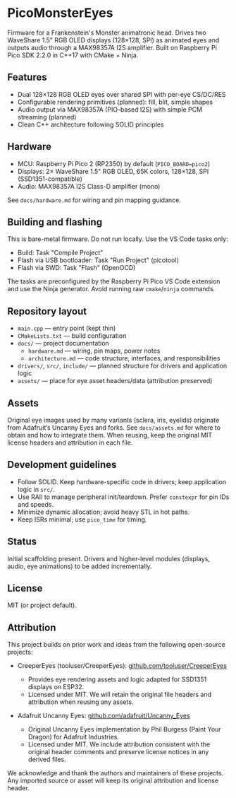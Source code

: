 # PicoMonsterEyes

Firmware for a Frankenstein's Monster animatronic head. Drives two WaveShare 1.5" RGB OLED displays (128×128, SPI) as animated eyes and outputs audio through a MAX98357A I2S amplifier. Built on Raspberry Pi Pico SDK 2.2.0 in C++17 with CMake + Ninja.

## Features

- Dual 128×128 RGB OLED eyes over shared SPI with per-eye CS/DC/RES
- Configurable rendering primitives (planned): fill, blit, simple shapes
- Audio output via MAX98357A (PIO-based I2S) with simple PCM streaming (planned)
- Clean C++ architecture following SOLID principles

## Hardware

- MCU: Raspberry Pi Pico 2 (RP2350) by default (`PICO_BOARD=pico2`)
- Displays: 2× WaveShare 1.5" RGB OLED, 65K colors, 128×128, SPI (SSD1351-compatible)
- Audio: MAX98357A I2S Class-D amplifier (mono)

See `docs/hardware.md` for wiring and pin mapping guidance.

## Building and flashing

This is bare-metal firmware. Do not run locally. Use the VS Code tasks only:

- Build: Task "Compile Project"
- Flash via USB bootloader: Task "Run Project" (picotool)
- Flash via SWD: Task "Flash" (OpenOCD)

The tasks are preconfigured by the Raspberry Pi Pico VS Code extension and use the Ninja generator. Avoid running raw `cmake`/`ninja` commands.

## Repository layout

- `main.cpp` — entry point (kept thin)
- `CMakeLists.txt` — build configuration
- `docs/` — project documentation
  - `hardware.md` — wiring, pin maps, power notes
  - `architecture.md` — code structure, interfaces, and responsibilities
- `drivers/`, `src/`, `include/` — planned structure for drivers and application logic
- `assets/` — place for eye asset headers/data (attribution preserved)

## Assets

Original eye images used by many variants (sclera, iris, eyelids) originate from Adafruit’s Uncanny Eyes and forks. See `docs/assets.md` for where to obtain and how to integrate them. When reusing, keep the original MIT license headers and attribution in each file.

## Development guidelines

- Follow SOLID. Keep hardware-specific code in drivers; keep application logic in `src/`.
- Use RAII to manage peripheral init/teardown. Prefer `constexpr` for pin IDs and speeds.
- Minimize dynamic allocation; avoid heavy STL in hot paths.
- Keep ISRs minimal; use `pico_time` for timing.

## Status

Initial scaffolding present. Drivers and higher-level modules (displays, audio, eye animations) to be added incrementally.

## License

MIT (or project default).

## Attribution

This project builds on prior work and ideas from the following open-source projects:

- CreeperEyes (tooluser/CreeperEyes): [github.com/tooluser/CreeperEyes](https://github.com/tooluser/CreeperEyes)
  - Provides eye rendering assets and logic adapted for SSD1351 displays on ESP32.
  - Licensed under MIT. We will retain the original file headers and attribution when reusing any assets.

- Adafruit Uncanny Eyes: [github.com/adafruit/Uncanny_Eyes](https://github.com/adafruit/Uncanny_Eyes)
  - Original Uncanny Eyes implementation by Phil Burgess (Paint Your Dragon) for Adafruit Industries.
  - Licensed under MIT. We include attribution consistent with the original header comments and preserve license notices in any derived files.

We acknowledge and thank the authors and maintainers of these projects. Any imported source or asset will keep its original attribution and license header.
